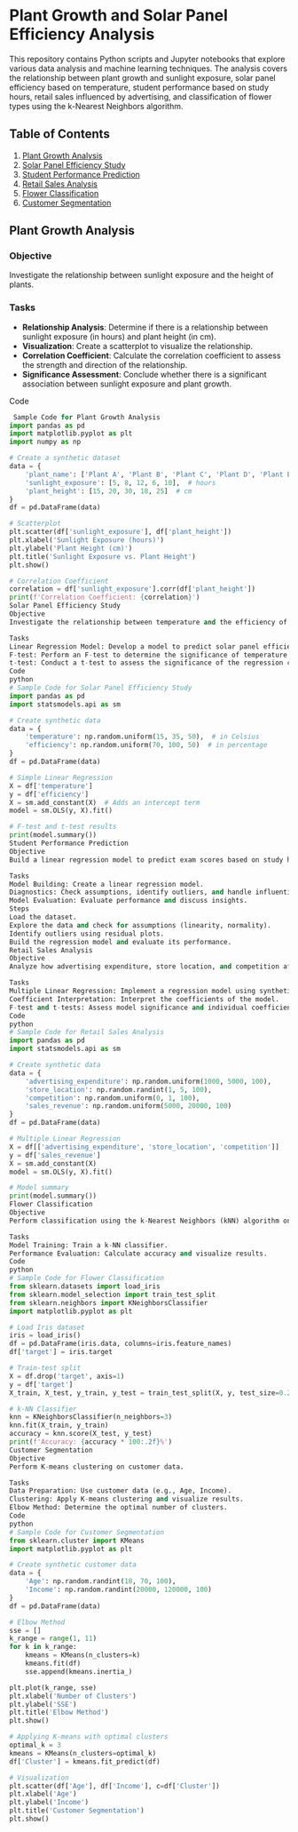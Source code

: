 # Plant Growth and Solar Panel Efficiency Analysis  

This repository contains Python scripts and Jupyter notebooks that explore various data analysis and machine learning techniques. The analysis covers the relationship between plant growth and sunlight exposure, solar panel efficiency based on temperature, student performance based on study hours, retail sales influenced by advertising, and classification of flower types using the k-Nearest Neighbors algorithm.  

## Table of Contents  
1. [Plant Growth Analysis](#plant-growth-analysis)  
2. [Solar Panel Efficiency Study](#solar-panel-efficiency-study)  
3. [Student Performance Prediction](#student-performance-prediction)  
4. [Retail Sales Analysis](#retail-sales-analysis)  
5. [Flower Classification](#flower-classification)  
6. [Customer Segmentation](#customer-segmentation)  

## Plant Growth Analysis  

### Objective  
Investigate the relationship between sunlight exposure and the height of plants.  

### Tasks  
- **Relationship Analysis**: Determine if there is a relationship between sunlight exposure (in hours) and plant height (in cm).  
- **Visualization**: Create a scatterplot to visualize the relationship.  
- **Correlation Coefficient**: Calculate the correlation coefficient to assess the strength and direction of the relationship.  
- **Significance Assessment**: Conclude whether there is a significant association between sunlight exposure and plant growth.  

 Code  
```python  
 Sample Code for Plant Growth Analysis  
import pandas as pd  
import matplotlib.pyplot as plt  
import numpy as np  

# Create a synthetic dataset  
data = {  
    'plant_name': ['Plant A', 'Plant B', 'Plant C', 'Plant D', 'Plant E'],  
    'sunlight_exposure': [5, 8, 12, 6, 10],  # hours  
    'plant_height': [15, 20, 30, 18, 25]  # cm  
}  
df = pd.DataFrame(data)  

# Scatterplot  
plt.scatter(df['sunlight_exposure'], df['plant_height'])  
plt.xlabel('Sunlight Exposure (hours)')  
plt.ylabel('Plant Height (cm)')  
plt.title('Sunlight Exposure vs. Plant Height')  
plt.show()  

# Correlation Coefficient  
correlation = df['sunlight_exposure'].corr(df['plant_height'])  
print(f'Correlation Coefficient: {correlation}')  
Solar Panel Efficiency Study
Objective
Investigate the relationship between temperature and the efficiency of solar panels.

Tasks
Linear Regression Model: Develop a model to predict solar panel efficiency based on temperature.
F-test: Perform an F-test to determine the significance of temperature as a predictor.
t-test: Conduct a t-test to assess the significance of the regression coefficient for temperature.
Code
python
# Sample Code for Solar Panel Efficiency Study  
import pandas as pd  
import statsmodels.api as sm  

# Create synthetic data  
data = {  
    'temperature': np.random.uniform(15, 35, 50),  # in Celsius  
    'efficiency': np.random.uniform(70, 100, 50)  # in percentage  
}  
df = pd.DataFrame(data)  

# Simple Linear Regression  
X = df['temperature']  
y = df['efficiency']  
X = sm.add_constant(X)  # Adds an intercept term  
model = sm.OLS(y, X).fit()  

# F-test and t-test results  
print(model.summary())  
Student Performance Prediction
Objective
Build a linear regression model to predict exam scores based on study hours.

Tasks
Model Building: Create a linear regression model.
Diagnostics: Check assumptions, identify outliers, and handle influential points.
Model Evaluation: Evaluate performance and discuss insights.
Steps
Load the dataset.
Explore the data and check for assumptions (linearity, normality).
Identify outliers using residual plots.
Build the regression model and evaluate its performance.
Retail Sales Analysis
Objective
Analyze how advertising expenditure, store location, and competition affect sales revenue.

Tasks
Multiple Linear Regression: Implement a regression model using synthetic data.
Coefficient Interpretation: Interpret the coefficients of the model.
F-test and t-tests: Assess model significance and individual coefficient significance.
Code
python
# Sample Code for Retail Sales Analysis  
import pandas as pd  
import statsmodels.api as sm  

# Create synthetic data  
data = {  
    'advertising_expenditure': np.random.uniform(1000, 5000, 100),  
    'store_location': np.random.randint(1, 5, 100),  
    'competition': np.random.uniform(0, 1, 100),  
    'sales_revenue': np.random.uniform(5000, 20000, 100)  
}  
df = pd.DataFrame(data)  

# Multiple Linear Regression  
X = df[['advertising_expenditure', 'store_location', 'competition']]  
y = df['sales_revenue']  
X = sm.add_constant(X)  
model = sm.OLS(y, X).fit()  

# Model summary  
print(model.summary())  
Flower Classification
Objective
Perform classification using the k-Nearest Neighbors (kNN) algorithm on the Iris dataset.

Tasks
Model Training: Train a k-NN classifier.
Performance Evaluation: Calculate accuracy and visualize results.
Code
python
# Sample Code for Flower Classification  
from sklearn.datasets import load_iris  
from sklearn.model_selection import train_test_split  
from sklearn.neighbors import KNeighborsClassifier  
import matplotlib.pyplot as plt  

# Load Iris dataset  
iris = load_iris()  
df = pd.DataFrame(iris.data, columns=iris.feature_names)  
df['target'] = iris.target  

# Train-test split  
X = df.drop('target', axis=1)  
y = df['target']  
X_train, X_test, y_train, y_test = train_test_split(X, y, test_size=0.2, random_state=1)  

# k-NN Classifier  
knn = KNeighborsClassifier(n_neighbors=3)  
knn.fit(X_train, y_train)  
accuracy = knn.score(X_test, y_test)  
print(f'Accuracy: {accuracy * 100:.2f}%')  
Customer Segmentation
Objective
Perform K-means clustering on customer data.

Tasks
Data Preparation: Use customer data (e.g., Age, Income).
Clustering: Apply K-means clustering and visualize results.
Elbow Method: Determine the optimal number of clusters.
Code
python
# Sample Code for Customer Segmentation  
from sklearn.cluster import KMeans  
import matplotlib.pyplot as plt  

# Create synthetic customer data  
data = {  
    'Age': np.random.randint(18, 70, 100),  
    'Income': np.random.randint(20000, 120000, 100)  
}  
df = pd.DataFrame(data)  

# Elbow Method  
sse = []  
k_range = range(1, 11)  
for k in k_range:  
    kmeans = KMeans(n_clusters=k)  
    kmeans.fit(df)  
    sse.append(kmeans.inertia_)  

plt.plot(k_range, sse)  
plt.xlabel('Number of Clusters')  
plt.ylabel('SSE')  
plt.title('Elbow Method')  
plt.show()  

# Applying K-means with optimal clusters  
optimal_k = 3  
kmeans = KMeans(n_clusters=optimal_k)  
df['Cluster'] = kmeans.fit_predict(df)  

# Visualization  
plt.scatter(df['Age'], df['Income'], c=df['Cluster'])  
plt.xlabel('Age')  
plt.ylabel('Income')  
plt.title('Customer Segmentation')  
plt.show()  
